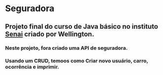 # Seguradora
## Projeto final do curso de Java básico no instituto [Senai](https://www.sistemafibra.org.br/senai/) criado por Wellington.
### Neste projeto, fora criado uma API de seguradora. 
### Usando um CRUD, temoos como Criar novo usuário, carro, ocorrência e imprimir. 
